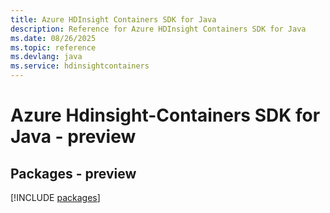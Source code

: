 ```yaml
---
title: Azure HDInsight Containers SDK for Java
description: Reference for Azure HDInsight Containers SDK for Java
ms.date: 08/26/2025
ms.topic: reference
ms.devlang: java
ms.service: hdinsightcontainers
---
```

# Azure Hdinsight-Containers SDK for Java - preview
## Packages - preview
[!INCLUDE [packages](hdinsight-containers-index.md)]